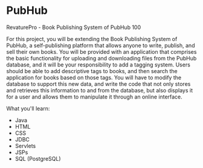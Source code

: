 # PubHub
RevaturePro - Book Publishing System of PubHub 100

For this project, you will be extending the Book Publishing System of PubHub, a self-publishing platform that allows anyone to write, publish, and sell their own books. You will be provided with an application that comprises the basic functionality for uploading and downloading files from the PubHub database, and it will be your responsibility to add a tagging system. Users should be able to add descriptive tags to books, and then search the application for books based on those tags. You will have to modify the database to support this new data, and write the code that not only stores and retrieves this information to and from the database, but also displays it for a user and allows them to manipulate it through an online interface.

What you'll learn:
- Java
- HTML
- CSS
- JDBC
- Servlets
- JSPs
- SQL (PostgreSQL)
